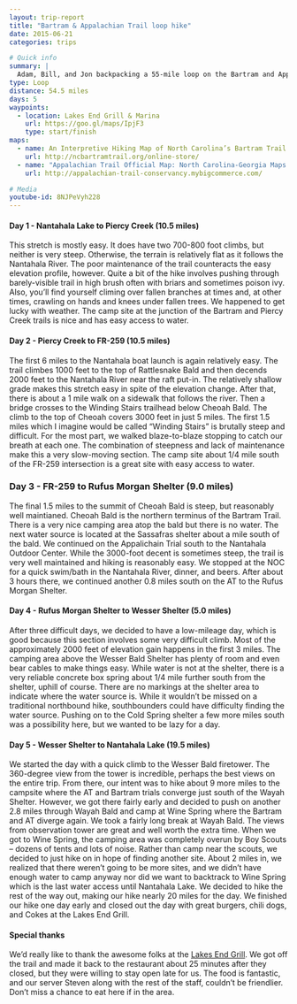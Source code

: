 ```yaml
---
layout: trip-report
title: "Bartram & Appalachian Trail loop hike"
date: 2015-06-21
categories: trips

# Quick info
summary: |
  Adam, Bill, and Jon backpacking a 55-mile loop on the Bartram and Appalachian Trails, June 11-15, 2015.
type: Loop
distance: 54.5 miles
days: 5
waypoints:
  - location: Lakes End Grill & Marina
    url: https://goo.gl/maps/IpjF3
    type: start/finish
maps: 	
  - name: An Interpretive Hiking Map of North Carolina’s Bartram Trail
    url: http://ncbartramtrail.org/online-store/
  - name: "Appalachian Trail Official Map: North Carolina-Georgia Maps 1 & 2, Fontana Dam to the Georgia Line"
    url: http://appalachian-trail-conservancy.mybigcommerce.com/

# Media
youtube-id: 8NJPeVyh228
---
```




#### Day 1 - Nantahala Lake to Piercy Creek (10.5 miles)

This stretch is mostly easy. It does have two 700-800 foot climbs, but neither is very steep. Otherwise, the terrain is relatively flat as it follows the Nantahala River. The poor maintenance of the trail counteracts the easy elevation profile, however. Quite a bit of the hike involves pushing through barely-visible trail in high brush often with briars and sometimes poison ivy. Also, you’ll find yourself climing over fallen branches at times and, at other times, crawling on hands and knees under fallen trees. We happened to get lucky with weather. The camp site at the junction of the Bartram and Piercy Creek trails is nice and has easy access to water.

#### Day 2 - Piercy Creek to FR-259 (10.5 miles)

The first 6 miles to the Nantahala boat launch is again relatively easy. The trail climbes 1000 feet to the top of Rattlesnake Bald and then decends 2000 feet to the Nantahala River near the raft put-in. The relatively shallow grade makes this stretch easy in spite of the elevation change. After that, there is about a 1 mile walk on a sidewalk that follows the river. Then a bridge crosses to the Winding Stairs trailhead below Cheoah Bald. The climb to the top of Cheoah covers 3000 feet in just 5 miles. The first 1.5 miles which I imagine would be called “Winding Stairs” is brutally steep and difficult. For the most part, we walked blaze-to-blaze stopping to catch our breath at each one. The combination of steepness and lack of maintenance make this a very slow-moving section. The camp site about 1/4 mile south of the FR-259 intersection is a great site with easy access to water.

### Day 3 - FR-259 to Rufus Morgan Shelter (9.0 miles)

The final 1.5 miles to the summit of Cheoah Bald is steep, but reasonably well maintianed. Cheoah Bald is the northern terminus of the Bartram Trail. There is a very nice camping area atop the bald but there is no water. The next water source is located at the Sassafras shelter about a mile south of the bald. We continued on the Appalichain Trial south to the Nantahala Outdoor Center. While the 3000-foot decent is sometimes steep, the trail is very well maintained and hiking is reasonably easy. We stopped at the NOC for a quick swim/bath in the Nantahala River, dinner, and beers. After about 3 hours there, we continued another 0.8 miles south on the AT to the Rufus Morgan Shelter.

#### Day 4 - Rufus Morgan Shelter to Wesser Shelter (5.0 miles)

After three difficult days, we decided to have a low-mileage day, which is good because this section involves some very difficult climb. Most of the approximately 2000 feet of elevation gain happens in the first 3 miles. The camping area above the Wesser Bald Shelter has plenty of room and even bear cables to make things easy. While water is not at the shelter, there is a very reliable concrete box spring about 1/4 mile further south from the shelter, uphill of course. There are no markings at the shelter area to indicate where the water source is. While it wouldn’t be missed on a traditional northbound hike, southbounders could have difficulty finding the water source. Pushing on to the Cold Spring shelter a few more miles south was a possibility here, but we wanted to be lazy for a day.

#### Day 5 - Wesser Shelter to Nantahala Lake (19.5 miles)

We started the day with a quick climb to the Wesser Bald firetower. The 360-degree view from the tower is incredible, perhaps the best views on the entire trip. From there, our intent was to hike about 9 more miles to the campsite where the AT and Bartram trials converge just south of the Wayah Shelter. However, we got there fairly early and decided to push on another 2.8 miles through Wayah Bald and camp at Wine Spring where the Bartram and AT diverge again. We took a fairly long break at Wayah Bald. The views from observation tower are great and well worth the extra time. When we got to Wine Spring, the camping area was completely overun by Boy Scouts – dozens of tents and lots of noise. Rather than camp near the scouts, we decided to just hike on in hope of finding another site. About 2 miles in, we realized that there weren’t going to be more sites, and we didn’t have enough water to camp anyway nor did we want to backtrack to Wine Spring which is the last water access until Nantahala Lake. We decided to hike the rest of the way out, making our hike nearly 20 miles for the day. We finished our hike one day early and closed out the day with great burgers, chili dogs, and Cokes at the Lakes End Grill.

#### Special thanks

We’d really like to thank the awesome folks at the [Lakes End Grill](http://visitlakesend.com/). We got off the trail and made it back to the restaurant about 25 minutes after they closed, but they were willing to stay open late for us. The food is fantastic, and our server Steven along with the rest of the staff, couldn’t be friendlier. Don’t miss a chance to eat here if in the area.

